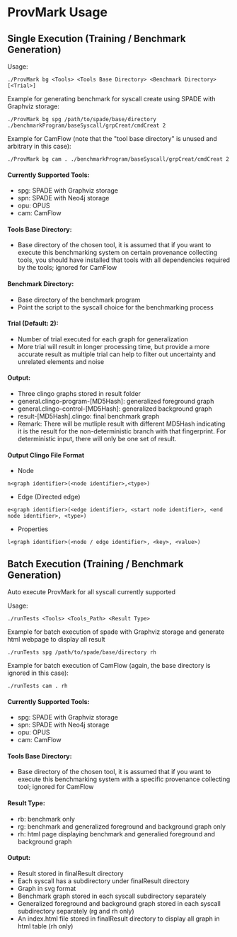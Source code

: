 # ProvMark Usage

## Single Execution (Training / Benchmark Generation)

Usage:
~~~~
./ProvMark bg <Tools> <Tools Base Directory> <Benchmark Directory> [<Trial>]
~~~~

Example for generating benchmark for syscall create using SPADE with Graphviz storage:
~~~~
./ProvMark bg spg /path/to/spade/base/directory ./benchmarkProgram/baseSyscall/grpCreat/cmdCreat 2 
~~~~

Example for CamFlow (note that the "tool base directory" is unused and arbitrary in this case):
~~~~
./ProvMark bg cam . ./benchmarkProgram/baseSyscall/grpCreat/cmdCreat 2 
~~~~

#### Currently Supported Tools:
- spg:    SPADE with Graphviz storage
- spn:    SPADE with Neo4j storage
- opu:    OPUS
- cam:    CamFlow

#### Tools Base Directory:
- Base directory of the chosen tool, it is assumed that if you want to execute this benchmarking system on certain provenance collecting tools, you should have installed that tools with all dependencies required by the tools; ignored for CamFlow

#### Benchmark Directory:
- Base directory of the benchmark program
- Point the script to the syscall choice for the benchmarking process

#### Trial (Default: 2):
- Number of trial executed for each graph for generalization
- More trial will result in longer processing time, but provide a more accurate result as multiple trial can help to filter out uncertainty and unrelated elements and noise

#### Output:
- Three clingo graphs stored in result folder
- general.clingo-program-[MD5Hash]: generalized foreground graph
- general.clingo-control-[MD5Hash]: generalized background graph
- result-[MD5Hash].clingo: final benchmark graph
- Remark: There will be mutliple result with different MD5Hash indicating it is the result for the non-deterministic branch with that fingerprint. For deterministic input, there will only be one set of result.

#### Output Clingo File Format

- Node

~~~~
n<graph identifier>(<node identifier>,<type>)
~~~~

- Edge (Directed edge)

~~~~
e<graph identifier>(<edge identifier>, <start node identifier>, <end node identifier>, <type>)
~~~~

- Properties

~~~~
l<graph identifier>(<node / edge identifier>, <key>, <value>)
~~~~


## Batch Execution (Training / Benchmark Generation)

Auto execute ProvMark for all syscall currently supported

Usage:
~~~~
./runTests <Tools> <Tools_Path> <Result Type>
~~~~

Example for batch execution of spade with Graphviz storage and generate html webpage to display all result
~~~~
./runTests spg /path/to/spade/base/directory rh
~~~~

Example for batch execution of CamFlow (again, the base directory is ignored in this case):
~~~~
./runTests cam . rh
~~~~

#### Currently Supported Tools:
- spg:    SPADE with Graphviz storage
- spn:    SPADE with Neo4j storage
- opu:    OPUS
- cam:    CamFlow

#### Tools Base Directory:
- Base directory of the chosen tool, it is assumed that if you want to execute this benchmarking system with a specific provenance collecting tool; ignored for CamFlow

#### Result Type:
- rb: benchmark only
- rg: benchmark and generalized foreground and background graph only
- rh: html page displaying benchmark and generalied foreground and background graph

#### Output:
- Result stored in finalResult directory
- Each syscall has a subdirectory under finalResult directory
- Graph in svg format
- Benchmark graph stored in each syscall subdirectory separately
- Generalized foreground and background graph stored in each syscall subdirectory separately (rg and rh only)
- An index.html file stored in finalResult directory to display all graph in html table (rh only)
